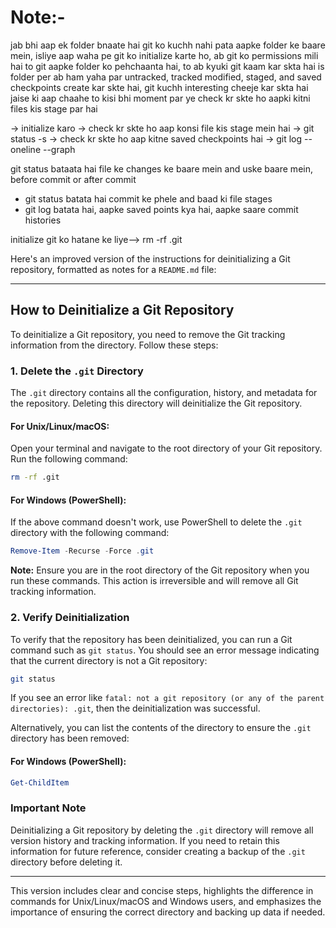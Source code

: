 # Note:-
jab bhi aap ek folder bnaate hai git ko kuchh nahi pata aapke folder ke
baare mein, isliye aap waha pe git ko initialize karte ho, ab git ko
permissions mili hai to git aapke folder ko pehchaanta hai, to ab kyuki
git kaam kar skta hai is folder per ab ham yaha par untracked, tracked
modified, staged, and saved checkpoints create kar skte hai, git kuchh
interesting cheeje kar skta hai jaise ki aap chaahe to kisi bhi moment par
ye check kr skte ho aapki kitni files kis stage par hai


-> initialize karo
-> check kr skte ho aap konsi file kis stage mein hai -> git status -s
-> check kr skte ho aap kitne saved checkpoints hai -> git log --oneline --graph

git status bataata hai file ke changes ke baare mein and uske
baare mein, before commit or after commit

- git status batata hai commit ke phele and baad ki file stages
- git log batata hai, aapke saved points kya hai, aapke saare commit histories


initialize git ko hatane ke liye--> rm -rf .git

Here's an improved version of the instructions for deinitializing a Git repository, formatted as notes for a `README.md` file:

---

## How to Deinitialize a Git Repository

To deinitialize a Git repository, you need to remove the Git tracking information from the directory. Follow these steps:

### 1. Delete the `.git` Directory

The `.git` directory contains all the configuration, history, and metadata for the repository. Deleting this directory will deinitialize the Git repository.

#### For Unix/Linux/macOS:

Open your terminal and navigate to the root directory of your Git repository. Run the following command:

```bash
rm -rf .git
```

#### For Windows (PowerShell):

If the above command doesn't work, use PowerShell to delete the `.git` directory with the following command:

```powershell
Remove-Item -Recurse -Force .git
```

**Note:** Ensure you are in the root directory of the Git repository when you run these commands. This action is irreversible and will remove all Git tracking information.

### 2. Verify Deinitialization

To verify that the repository has been deinitialized, you can run a Git command such as `git status`. You should see an error message indicating that the current directory is not a Git repository:

```bash
git status
```

If you see an error like `fatal: not a git repository (or any of the parent directories): .git`, then the deinitialization was successful.

Alternatively, you can list the contents of the directory to ensure the `.git` directory has been removed:

#### For Windows (PowerShell):

```powershell
Get-ChildItem
```

### Important Note

Deinitializing a Git repository by deleting the `.git` directory will remove all version history and tracking information. If you need to retain this information for future reference, consider creating a backup of the `.git` directory before deleting it.

---

This version includes clear and concise steps, highlights the difference in commands for Unix/Linux/macOS and Windows users, and emphasizes the importance of ensuring the correct directory and backing up data if needed.